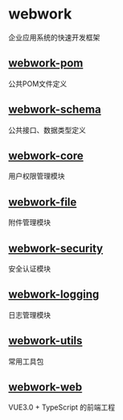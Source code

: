 # webwork
企业应用系统的快速开发框架

## [webwork-pom](../../tree/main/webwork-pom)
公共POM文件定义
## [webwork-schema](https://github.com/wephotos/webwork/tree/main/webwork-schema)
公共接口、数据类型定义
## [webwork-core](https://github.com/wephotos/webwork/tree/main/webwork-core)
用户权限管理模块
## [webwork-file](https://github.com/wephotos/webwork/tree/main/webwork-file)
附件管理模块
## [webwork-security](https://github.com/wephotos/webwork/tree/main/webwork-security)
安全认证模块
## [webwork-logging](https://github.com/wephotos/webwork/tree/main/webwork-logging)
日志管理模块
## [webwork-utils](https://github.com/wephotos/webwork/tree/main/webwork-utils)
常用工具包
## [webwork-web](https://github.com/wephotos/webwork/tree/main/webwork-web)
VUE3.0 + TypeScript 的前端工程
